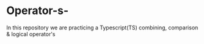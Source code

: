 # Operator-s-
In this repository we are practicing a Typescript(TS) combining, comparison &amp; logical operator's
